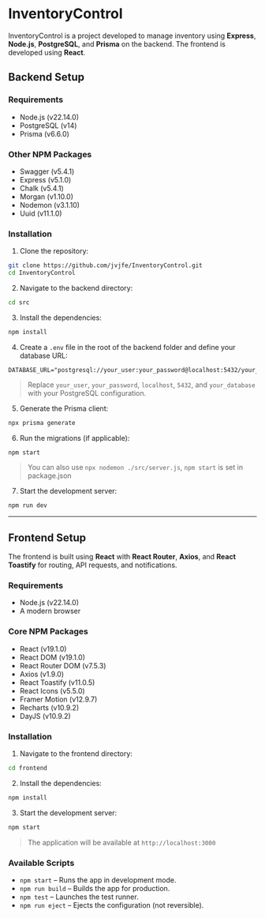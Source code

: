 # InventoryControl

InventoryControl is a project developed to manage inventory using **Express**, **Node.js**, **PostgreSQL**, and **Prisma** on the backend. The frontend is developed using **React**.

## Backend Setup

### Requirements

* Node.js (v22.14.0)
* PostgreSQL (v14)
* Prisma (v6.6.0)

### Other NPM Packages

* Swagger (v5.4.1)
* Express (v5.1.0)
* Chalk (v5.4.1)
* Morgan (v1.10.0)
* Nodemon (v3.1.10)
* Uuid (v11.1.0)

### Installation

1. Clone the repository:

```bash
git clone https://github.com/jvjfe/InventoryControl.git
cd InventoryControl
```

2. Navigate to the backend directory:

```bash
cd src
```

3. Install the dependencies:

```bash
npm install
```

4. Create a `.env` file in the root of the backend folder and define your database URL:

```env
DATABASE_URL="postgresql://your_user:your_password@localhost:5432/your_database"
```

> Replace `your_user`, `your_password`, `localhost`, `5432`, and `your_database` with your PostgreSQL configuration.

5. Generate the Prisma client:

```bash
npx prisma generate
```

6. Run the migrations (if applicable):

```bash
npm start
```

> You can also use `npx nodemon ./src/server.js`, `npm start` is set in package.json

7. Start the development server:

```bash
npm run dev
```

---

## Frontend Setup

The frontend is built using **React** with **React Router**, **Axios**, and **React Toastify** for routing, API requests, and notifications.

### Requirements

* Node.js (v22.14.0)
* A modern browser

### Core NPM Packages

* React (v19.1.0)
* React DOM (v19.1.0)
* React Router DOM (v7.5.3)
* Axios (v1.9.0)
* React Toastify (v11.0.5)
* React Icons (v5.5.0)
* Framer Motion (v12.9.7)
* Recharts (v10.9.2)
* DayJS (v10.9.2)

### Installation

1. Navigate to the frontend directory:

```bash
cd frontend
```

2. Install the dependencies:

```bash
npm install
```

3. Start the development server:

```bash
npm start
```

> The application will be available at `http://localhost:3000`

### Available Scripts

* `npm start` – Runs the app in development mode.
* `npm run build` – Builds the app for production.
* `npm test` – Launches the test runner.
* `npm run eject` – Ejects the configuration (not reversible).
